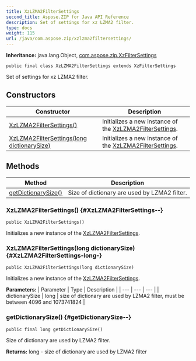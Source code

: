 ```yaml
---
title: XzLZMA2FilterSettings
second_title: Aspose.ZIP for Java API Reference
description: Set of settings for xz LZMA2 filter.
type: docs
weight: 115
url: /java/com.aspose.zip/xzlzma2filtersettings/
---
```


**Inheritance:**
java.lang.Object, [com.aspose.zip.XzFilterSettings](../../com.aspose.zip/xzfiltersettings)
```
public final class XzLZMA2FilterSettings extends XzFilterSettings
```

Set of settings for xz LZMA2 filter.
## Constructors

| Constructor | Description |
| --- | --- |
| [XzLZMA2FilterSettings()](#XzLZMA2FilterSettings--) | Initializes a new instance of the [XzLZMA2FilterSettings](../../com.aspose.zip/xzlzma2filtersettings). |
| [XzLZMA2FilterSettings(long dictionarySize)](#XzLZMA2FilterSettings-long-) | Initializes a new instance of the [XzLZMA2FilterSettings](../../com.aspose.zip/xzlzma2filtersettings). |
## Methods

| Method | Description |
| --- | --- |
| [getDictionarySize()](#getDictionarySize--) | Size of dictionary are used by LZMA2 filter. |
### XzLZMA2FilterSettings() {#XzLZMA2FilterSettings--}
```
public XzLZMA2FilterSettings()
```


Initializes a new instance of the [XzLZMA2FilterSettings](../../com.aspose.zip/xzlzma2filtersettings).

### XzLZMA2FilterSettings(long dictionarySize) {#XzLZMA2FilterSettings-long-}
```
public XzLZMA2FilterSettings(long dictionarySize)
```


Initializes a new instance of the [XzLZMA2FilterSettings](../../com.aspose.zip/xzlzma2filtersettings).

**Parameters:**
| Parameter | Type | Description |
| --- | --- | --- |
| dictionarySize | long | size of dictionary are used by LZMA2 filter, must be between 4096 and 1073741824 |

### getDictionarySize() {#getDictionarySize--}
```
public final long getDictionarySize()
```


Size of dictionary are used by LZMA2 filter.

**Returns:**
long - size of dictionary are used by LZMA2 filter
